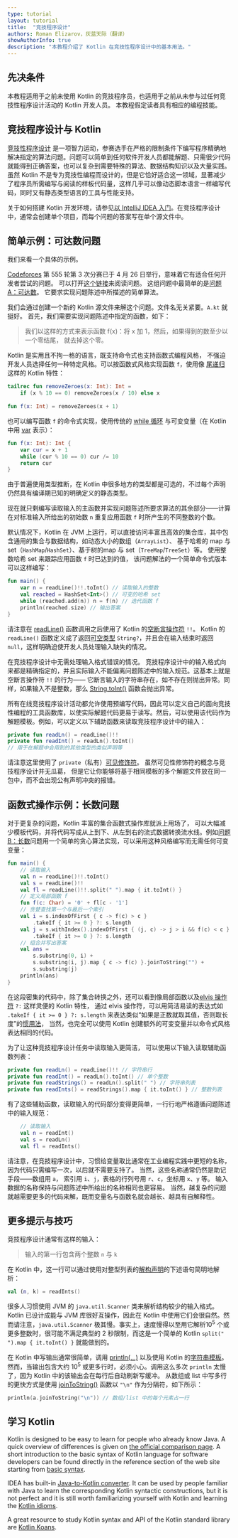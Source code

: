 ```yaml
---
type: tutorial
layout: tutorial
title:  "竞技程序设计"
authors: Roman Elizarov，灰蓝天际（翻译）
showAuthorInfo: true
description: "本教程介绍了 Kotlin 在竞技性程序设计中的基本用法。"
---
```


## 先决条件

本教程适用于之前未使用 Kotlin
的竞技程序员，也适用于之前从未参与过任何竞技性程序设计活动的 Kotlin 开发人员。
本教程假定读者具有相应的编程技能。

## 竞技程序设计与 Kotlin

[竞技性程序设计](https://en.wikipedia.org/wiki/Competitive_programming)
是一项智力运动，参赛选手在严格的限制条件下编写程序精确地解决指定的<!--
-->算法问题。问题可以简单到<!--
-->任何软件开发人员都能解题、只需很少代码就能得到正确答案，也可以复杂到需要<!--
-->特殊的算法、数据结构知识以及大量实践。虽然 Kotlin 不是专为竞技性<!--
-->编程而设计的，但是它恰好适合这一领域，显著减少了<!--
-->程序员所需编写与阅读的样板代码量，这样几乎可以像动态<!--
-->脚本语言一样编写代码，同时又有静态类型语言的工具与性能支持。

关于如何搭建 Kotlin 开发环境，请参见[以 IntelliJ IDEA 入门](/docs/tutorials/getting-started.html)<!--
-->。在竞技程序设计中，通常会创建单个项目，而每个问题的答案<!--
-->写在单个源文件中。

## 简单示例：可达数问题

我们来看一个具体的示例。

[Codeforces](http://codeforces.com/)
第 555 轮第 3 次分赛已于 4 月 26 日举行，意味着它有适合任何开发者尝试的问题。
可以打开[这个链接](http://codeforces.com/contest/1157)来阅读问题。
这组问题中最简单的是<!--
-->[问题 A：可达数](http://codeforces.com/contest/1157/problem/A)。
它要求实现问题陈述中所描述的简单算法。

我们会通过创建一个新的 Kotlin 源文件来解这个问题。文件名无关紧要。`A.kt` 就挺好。
首先，我们需要实现问题陈述中指定的函数，如下：

> 我们以这样的方式来表示函数 f(x)：将 x 加 1，然后，如果得到的数至少以一个零结尾，
就去掉这个零。

Kotlin 是实用且不拘一格的语言，既支持命令式也支持函数式编程风格，
不强迫开发人员选择任何一种特定风格。可以按函数式风格实现函数 `f`，使用像
[尾递归](/docs/reference/functions.html#尾递归函数)这样的 Kotlin 特性：

<div class="sample" markdown="1" theme="idea" data-highlight-only>

```kotlin
tailrec fun removeZeroes(x: Int): Int =
    if (x % 10 == 0) removeZeroes(x / 10) else x
    
fun f(x: Int) = removeZeroes(x + 1)
```

</div>

也可以编写函数 `f` 的命令式实现，使用传统的
[while 循环](/docs/reference/control-flow.html) 与可变变量（在 Kotlin 中用
[var](/docs/reference/basic-syntax.html#定义变量) 表示）：

<div class="sample" markdown="1" theme="idea" data-highlight-only>

```kotlin
fun f(x: Int): Int {
    var cur = x + 1
    while (cur % 10 == 0) cur /= 10
    return cur
}
```

</div>

由于普遍使用类型推断，在 Kotlin 中很多地方的类型都是可选的，不过每个声明仍然具有<!--
-->编译期已知的明确定义的静态类型。

现在就只剩编写读取输入的主函数并实现问题<!--
-->陈述所要求算法的其余部分——计算在对标准输入所给出的初始数
`n` 重复应用函数 `f` 时所产生的不同整数的个数。

默认情况下，Kotlin 在 JVM 上运行，可以直接访问丰富且高效的集合库，其中包含<!--
-->通用的集合与数据结构，如动态大小的数组（`ArrayList`）、
基于哈希的 map 与 set（`HashMap`/`HashSet`）、基于树的map 与 set（`TreeMap`/`TreeSet`）等。
使用整数哈希 set 来跟踪应用函数 `f` 时已达到的值，
该问题解法的一个简单命令式版本可以这样编写：

<div class="sample" markdown="1" theme="idea" data-highlight-only>

```kotlin
fun main() {
    var n = readLine()!!.toInt() // 读取输入的整数
    val reached = HashSet<Int>() // 可变的哈希 set
    while (reached.add(n)) n = f(n) // 迭代函数 f
    println(reached.size) // 输出答案
}
```

</div>

请注意在
[readLine()](https://kotlinlang.org/api/latest/jvm/stdlib/kotlin.io/read-line.html)
函数调用之后使用了 Kotlin 的[空断言操作符](/docs/reference/null-safety.html#-操作符) `!!`。
Kotlin 的 `readLine()` 函数定义成了返回<!--
-->[可空类型](/docs/reference/null-safety.html#可空类型与非空类型)
`String?`，并且会在输入结束时返回 `null`，这样明确迫使开发人员处理<!--
-->输入缺失的情况。
 
在竞技程序设计中无需处理输入格式错误的情况。
竞技程序设计中的输入格式向来都是精确指定的，并且实际输入不能偏离<!--
-->问题陈述中的输入规范。这基本上就是空断言操作符 `!!` 的行为——
它断言输入的字符串存在，如不存在则抛出异常。同样，如果输入不是整数，那么
[String.toInt()](https://kotlinlang.org/api/latest/jvm/stdlib/kotlin.text/to-int.html)
函数会抛出异常。

所有在线竞技程序设计活动都允许使用预编写代码，因此可以定义自己的<!--
-->面向竞技性编程的工具函数库，以使实际解题代码更易<!--
-->于读写。然后，可以使用该代码作为解题模板。例如，可以定义<!--
-->以下辅助函数来读取竞技程序设计中的输入：

<div class="sample" markdown="1" theme="idea" data-highlight-only>

```kotlin
private fun readLn() = readLine()!!
private fun readInt() = readLn().toInt()
// 用于在解题中会用到的其他类型的类似声明等
```

</div>

请注意这里使用了 `private`（私有）[可见修饰符](/docs/reference/visibility-modifiers.html)。
虽然可见性修饰符的概念与竞技程序设计并无瓜葛，
但是它让你能够将<!--
-->基于相同模板的多个解题文件放在同一包中，而不会出现公有声明冲突的报错。

## 函数式操作示例：长数问题

对于更复杂的问题，Kotlin 丰富的集合函数式操作库就派上用场了，
可以大幅减少模板代码，并将代码写成从上到下、从左到右的流式数据转换<!--
-->流水线。例如<!--
-->[问题 B：长数](http://codeforces.com/contest/1157/problem/B)问题<!--
-->用一个简单的贪心算法实现，可以采用这种风格编写而无需任何可变变量：

<div class="sample" markdown="1" theme="idea" data-highlight-only>

```kotlin
fun main() {
    // 读取输入
    val n = readLine()!!.toInt()
    val s = readLine()!!
    val fl = readLine()!!.split(" ").map { it.toInt() }
    // 定义局部函数 f
    fun f(c: Char) = '0' + fl[c - '1']
    // 贪婪查找第一个与最后一个索引
    val i = s.indexOfFirst { c -> f(c) > c }
        .takeIf { it >= 0 } ?: s.length
    val j = s.withIndex().indexOfFirst { (j, c) -> j > i && f(c) < c }
        .takeIf { it >= 0 } ?: s.length
    // 组合并写出答案
    val ans =
        s.substring(0, i) +
        s.substring(i, j).map { c -> f(c) }.joinToString("") +
        s.substring(j)
    println(ans)
}
```

</div>

在这段密集的代码中，除了集合转换之外，还可以看到像局部函数<!--
-->以及[elvis 操作符](/docs/reference/null-safety.html#elvis-操作符) `?:` 这样灵便的 Kotlin 特性，
通过 elvis 操作符，可以用<!--
-->简洁易读的表达式如 `.takeIf { it >= 0 } ?: s.length`
来表达类似“如果是正数就取其值，否则取长度”的[惯用法](/docs/reference/idioms.html)，
当然，也完全可以使用 Kotlin 创建额外的可变变量并以命令式风格表达相同的代码。

为了让这种竞技程序设计任务中读取输入更简洁，
可以使用以下输入读取辅助函数列表：

<div class="sample" markdown="1" theme="idea" data-highlight-only>

```kotlin
private fun readLn() = readLine()!! // 字符串行
private fun readInt() = readLn().toInt() // 单个整数
private fun readStrings() = readLn().split(" ") // 字符串列表
private fun readInts() = readStrings().map { it.toInt() } // 整数列表
```

</div>

有了这些辅助函数，读取输入的代码部分变得更简单，一行行地严格遵循<!--
-->问题陈述中的输入规范：

<div class="sample" markdown="1" theme="idea" data-highlight-only>

```kotlin
    // 读取输入
    val n = readInt()
    val s = readLn()
    val fl = readInts()
```

</div>

请注意，在竞技程序设计中，习惯给变量取比<!--
-->通常在工业编程实践中更短的名称，因为代码只需编写一次，以后就不需要支持了。
当然，这些名称通常仍然是助记手段——数组用 `a`，
索引用 `i`、`j`，表格的行列号用 `r`、`c`，坐标用 `x`、`y` 等。
输入数据的名称保持与问题陈述中所给出的名称相同也更容易。
当然，越复杂的问题就越需要更多的代码来解，既而变量名与函数名就会<!--
-->越长、越具有自解释性。

## 更多提示与技巧

竞技程序设计通常有这样的输入：

> 输入的第一行包含两个整数 `n` 与 `k`

在 Kotlin 中，这一行可以通过使用对整型列表的<!--
-->[解构声明](/docs/reference/multi-declarations.html#解构声明)<!--
-->的下述语句简明地解析：

<div class="sample" markdown="1" theme="idea" data-highlight-only>

```kotlin
val (n, k) = readInts() 
```

</div>

很多人习惯使用 JVM 的 `java.util.Scanner` 类来解析结构较少的<!--
-->输入格式。Kotlin 已设计成能与 JVM 库很好互操作，因此在
Kotlin 中使用它们会很自然。然而请注意，`java.util.Scanner` 极其慢。事实上，速度慢得以至用它解析<!--
-->10<sup>5</sup> 个或更多整数时，很可能不满足典型的 2 秒限制，而这是一个简单的 Kotlin
`split(" ").map { it.toInt() }` 就能做到的。

在 Kotlin 中写输出通常很简单，调用
[println(...)](https://kotlinlang.org/api/latest/jvm/stdlib/kotlin.io/println.html)
以及使用 Kotlin 的<!--
-->[字符串模板](/docs/reference/basic-types.html#字符串模板)。然而，当输出<!--
-->包含大约 10<sup>5</sup> 或更多行时，必须小心。调用这么多次 `println` 太慢了，因为
Kotlin 中的该输出会在每行后自动刷新写缓冲。
从数组或 list 中写多行的更快方式是使用
[joinToString()](https://kotlinlang.org/api/latest/jvm/stdlib/kotlin.collections/join-to-string.html) 函数<!--
-->以 `"\n"` 作为分隔符，如下所示：

<div class="sample" markdown="1" theme="idea" data-highlight-only>

```kotlin
println(a.joinToString("\n")) // 数组/list 中的每个元素占一行
```

</div>

## 学习 Kotlin

Kotlin is designed to be easy to learn for people who already know Java.
A quick overview of differences is given on [the official comparison page](/docs/reference/comparison-to-java.html). 
A short introduction to the basic syntax of Kotlin language for software developers can be found directly in the
reference section of the web site starting from [basic syntax](/docs/reference/basic-syntax.html). 

IDEA has built-in 
[Java-to-Kotlin converter](https://www.jetbrains.com/help/idea/converting-a-java-file-to-kotlin-file.html). 
It can be used by people familiar with Java to learn the corresponding Kotlin syntactic constructions, but it
is not perfect and it is still worth familiarizing yourself with Kotlin and learning the 
[Kotlin idioms](/docs/reference/idioms.html).

A great resource to study Kotlin syntax and API of the Kotlin standard library are
[Kotlin Koans](/docs/tutorials/koans.html).

